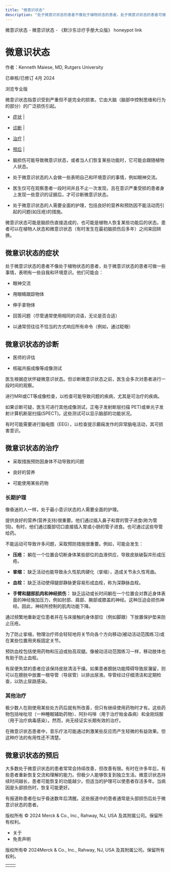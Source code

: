 ```yaml
---
title: "微意识状态"
description: "处于微意识状态的患者不像处于植物状态的患者，处于微意识状态的患者可做一些事情，表明有一些自我和环境意识。他们可能会："
---
```


﻿微意识状态 \- 微意识状态 \- 《默沙东诊疗手册大众版》 honeypot link

# 微意识状态

作者：Kenneth Maiese, MD, Rutgers University

已审核/已修订 4月 2024

浏览专业版

微意识状态指意识受到严重但不是完全的损害。它由大脑（脑部中控制思维和行为的部分）的广泛损伤引起。

- [症状](#症状_v37917074_zh) \|
- [诊断](#诊断_v12528844_zh) \|
- [治疗](#治疗_v12528847_zh) \|
- [预后](#预后_v37917088_zh) \|

- 脑损伤可能导致微意识状态，或者当人们恢复某些功能时，它可能会跟随植物人状态。

- 处于微意识状态的人会做一些表明自己和环境意识的事情，例如眼神交流。

- 医生仅可在观察患者一段时间并且不止一次发现，且在意识严重受损的患者身上发现一些意识的证据后，才可诊断微意识状态。

- 处于微意识状态的人需要全面的护理，包括良好的营养和预防因不能活动而引起的问题(如压疮)的措施。


微意识状态可能是脑损伤直接造成的，也可能是植物人恢复某些功能后的状态。患者可以在植物人状态和微意识状态（有时发生在最初脑损伤后多年）之间来回转换。

## 微意识状态的症状

处于微意识状态的患者不像处于植物状态的患者，处于微意识状态的患者可做一些事情，表明有一些自我和环境意识。他们可能会：

- 眼神交流

- 用眼睛跟踪物体

- 伸手拿物体

- 回答问题（尽管通常使用相同的词语，无论是否合适）

- 以通常但往往不恰当的方式响应所有命令（例如，通过眨眼）


## 微意识状态的诊断

- 医师的评估

- 核磁共振成像等成像测试


医生根据症状怀疑微意识状态。但诊断微意识状态之前，医生会多次对患者进行一段时间的观察。

进行MRI或CT等成像检查，以检查可能导致问题的疾病，尤其是可治疗的疾病。

如果诊断可疑，医生可进行其他成像测试，正电子发射断层扫描 PET)或单光子发射计算机断层扫描(SPECT)。这些测试可以显示脑部的功能状况。

有时可能需要进行脑电图（EEG），以检查提示癫痫发作的异常脑电活动，其可损害意识。

## 微意识状态的治疗

- 采取措施预防因身体不动导致的问题

- 良好的营养

- 可能使用某些药物


### 长期护理

像昏迷的人一样，处于最小意识状态的人需要全面的护理。

提供良好的营养(营养支持)很重要。他们通过插入鼻子和胃的管子进食(称为管饲)。有时，他们通过腹部切口直接插入胃或小肠的管子进食。也可通过这些导管给药。

不能运动可导致许多问题，采取预防措施很重要。例如，可能会发生：

- **压疮：** 躺在一个位置会切断身体某些部位的血液供应，导致皮肤破裂并形成压疮。

- **挛缩：** 缺乏活动也能导致永久性肌肉硬化（挛缩），造成关节永久性弯曲。

- **血栓：** 缺乏活动使得腿部静脉更容易形成血栓，称为深静脉血栓。

- **手臂和腿部肌肉和神经损伤：** 缺乏运动或长时间躺在一个位置会对靠近身体表面的神经施加压力，例如肘部、肩部、腕部或膝盖的神经。这种压迫会损伤神经。因此，神经所控制的肌肉功能下降。


通过频繁地重新定位患者并在与床接触的身体部位（例如脚跟）下放置保护垫来防止压疮。

为了防止挛缩，物理治疗师会轻轻地将关节向各个方向移动(被动活动范围练习)或在某些位置用夹板固定关节。

预防血栓包括使用药物和压迫或抬高双腿。像被动活动范围练习一样，移动肢体也有助于防止血栓。

有尿便失禁的患者应该保持皮肤清洁干燥。如果患者膀胱功能障碍导致尿潴留，则可以在膀胱中放置一根导管（导尿管）以排出尿液。导管经过仔细清洁和定期检查，以防止尿路感染。

### 其他治疗

极少数人在刚使用某些处方药后就有所改善，但只有继续使用药物时才有。这些药物包括唑吡坦（一种睡眠辅助药物）、阿扑吗啡（用于治疗帕金森病）和金刚烷胺（用于治疗病毒感染）。然而，尚无经证实长期有效的治疗。

在微意识状态患者中，音乐疗法可能通过刺激某些反应而产生轻微的有益效果。但这种疗法的有用性还不清楚。

## 微意识状态的预后

大多数处于微意识状态的患者常常会持续改善，但改善有限。有时在许多年后，有些患者重新恢复交流和理解的能力。但极少人能够恢复到独立生活。微意识状态持续时间越长，患者可能恢复的功能越少。但适当的护理可以使患者存活多年。当病因是头部损伤时，恢复可能更好。

有报道称患者在似乎昏迷数年后清醒。这些报道中的患者通常是头部损伤后处于微意识状态的患者。



版权所有 © 2024
Merck & Co., Inc., Rahway, NJ, USA 及其附属公司。保留所有权利。

- 关于
- 免责声明

版权所有© 2024Merck & Co., Inc., Rahway, NJ, USA 及其附属公司。保留所有权利。

|     |     |
| --- | --- |
|  |  |